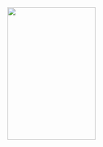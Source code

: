 
<img src="https://github.com/user-attachments/assets/561ca267-9361-4bf3-8a0b-ea97c831f9af" width="200px" height="300px"/>
